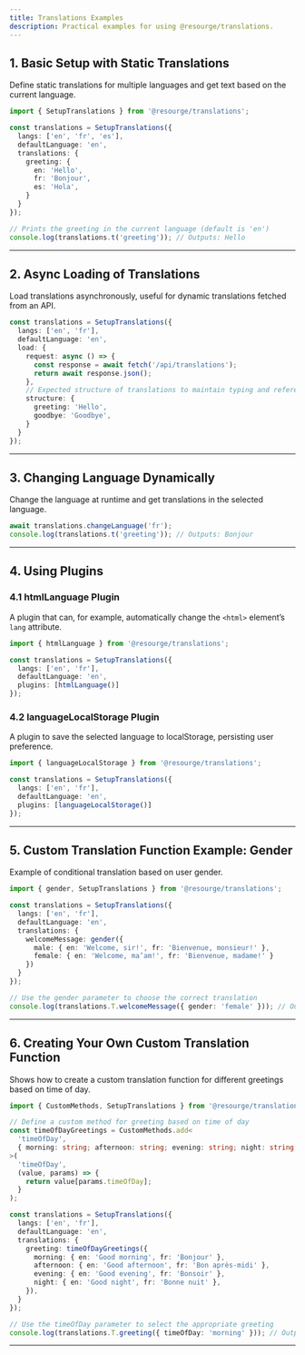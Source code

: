 ```yaml
---
title: Translations Examples
description: Practical examples for using @resourge/translations.
---
```


## 1. Basic Setup with Static Translations

Define static translations for multiple languages and get text based on the current language.

```typescript
import { SetupTranslations } from '@resourge/translations';

const translations = SetupTranslations({
  langs: ['en', 'fr', 'es'],
  defaultLanguage: 'en',
  translations: {
    greeting: {
      en: 'Hello',
      fr: 'Bonjour',
      es: 'Hola',
    }
  }
});

// Prints the greeting in the current language (default is 'en')
console.log(translations.t('greeting')); // Outputs: Hello
````

---

## 2. Async Loading of Translations

Load translations asynchronously, useful for dynamic translations fetched from an API.

```typescript
const translations = SetupTranslations({
  langs: ['en', 'fr'],
  defaultLanguage: 'en',
  load: {
    request: async () => {
      const response = await fetch('/api/translations');
      return await response.json();
    },
    // Expected structure of translations to maintain typing and references
    structure: {
      greeting: 'Hello',
      goodbye: 'Goodbye',
    }
  }
});
```

---

## 3. Changing Language Dynamically

Change the language at runtime and get translations in the selected language.

```typescript
await translations.changeLanguage('fr');
console.log(translations.t('greeting')); // Outputs: Bonjour
```

---

## 4. Using Plugins

### 4.1 htmlLanguage Plugin

A plugin that can, for example, automatically change the `<html>` element’s `lang` attribute.

```typescript
import { htmlLanguage } from '@resourge/translations';

const translations = SetupTranslations({
  langs: ['en', 'fr'],
  defaultLanguage: 'en',
  plugins: [htmlLanguage()]
});
```

### 4.2 languageLocalStorage Plugin

A plugin to save the selected language to localStorage, persisting user preference.

```typescript
import { languageLocalStorage } from '@resourge/translations';

const translations = SetupTranslations({
  langs: ['en', 'fr'],
  defaultLanguage: 'en',
  plugins: [languageLocalStorage()]
});
```

---

## 5. Custom Translation Function Example: Gender

Example of conditional translation based on user gender.

```typescript
import { gender, SetupTranslations } from '@resourge/translations';

const translations = SetupTranslations({
  langs: ['en', 'fr'],
  defaultLanguage: 'en',
  translations: {
    welcomeMessage: gender({
      male: { en: 'Welcome, sir!', fr: 'Bienvenue, monsieur!' },
      female: { en: 'Welcome, ma’am!', fr: 'Bienvenue, madame!' }
    })
  }
});

// Use the gender parameter to choose the correct translation
console.log(translations.T.welcomeMessage({ gender: 'female' })); // Outputs: Bienvenue, madame!
```

---

## 6. Creating Your Own Custom Translation Function

Shows how to create a custom translation function for different greetings based on time of day.

```typescript
import { CustomMethods, SetupTranslations } from '@resourge/translations';

// Define a custom method for greeting based on time of day
const timeOfDayGreetings = CustomMethods.add<
  'timeOfDay',
  { morning: string; afternoon: string; evening: string; night: string }
>(
  'timeOfDay',
  (value, params) => {
    return value[params.timeOfDay];
  }
);

const translations = SetupTranslations({
  langs: ['en', 'fr'],
  defaultLanguage: 'en',
  translations: {
    greeting: timeOfDayGreetings({
      morning: { en: 'Good morning', fr: 'Bonjour' },
      afternoon: { en: 'Good afternoon', fr: 'Bon après-midi' },
      evening: { en: 'Good evening', fr: 'Bonsoir' },
      night: { en: 'Good night', fr: 'Bonne nuit' },
    }),
  }
});

// Use the timeOfDay parameter to select the appropriate greeting
console.log(translations.T.greeting({ timeOfDay: 'morning' })); // Outputs: Good morning
```

---